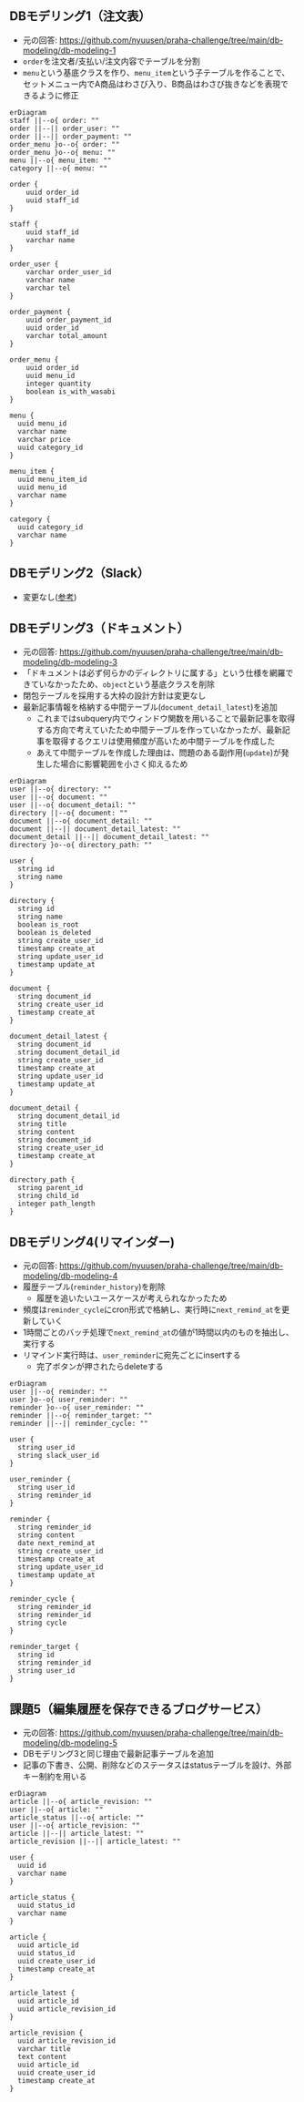 ## DBモデリング1（注文表）
- 元の回答: https://github.com/nyuusen/praha-challenge/tree/main/db-modeling/db-modeling-1
- `order`を注文者/支払い/注文内容でテーブルを分割
- `menu`という基底クラスを作り、`menu_item`という子テーブルを作ることで、セットメニュー内でA商品はわさび入り、B商品はわさび抜きなどを表現できるように修正

```mermaid
erDiagram
staff ||--o{ order: ""
order ||--|| order_user: ""
order ||--|| order_payment: ""
order_menu }o--o{ order: ""
order_menu }o--o{ menu: ""
menu ||--o{ menu_item: ""
category ||--o{ menu: ""

order {
    uuid order_id
    uuid staff_id
}

staff {
    uuid staff_id
    varchar name
}

order_user {
    varchar order_user_id
    varchar name
    varchar tel
}

order_payment {
    uuid order_payment_id
    uuid order_id
    varchar total_amount
}

order_menu {
    uuid order_id
    uuid menu_id
    integer quantity
    boolean is_with_wasabi
}

menu {
  uuid menu_id
  varchar name
  varchar price
  uuid category_id
}

menu_item {
  uuid menu_item_id
  uuid menu_id
  varchar name
}

category {
  uuid category_id
  varchar name
}

```

## DBモデリング2（Slack）
- 変更なし([参考](https://github.com/nyuusen/praha-challenge/tree/main/db-modeling/db-modeling-2))

## DBモデリング3（ドキュメント）
- 元の回答: https://github.com/nyuusen/praha-challenge/tree/main/db-modeling/db-modeling-3
- 「ドキュメントは必ず何らかのディレクトリに属する」という仕様を網羅できていなかったため、`object`という基底クラスを削除
- 閉包テーブルを採用する大枠の設計方針は変更なし
- 最新記事情報を格納する中間テーブル(`document_detail_latest`)を追加
  - これまではsubquery内でウィンドウ関数を用いることで最新記事を取得する方向で考えていたため中間テーブルを作っていなかったが、最新記事を取得するクエリは使用頻度が高いため中間テーブルを作成した
  - あえて中間テーブルを作成した理由は、問題のある副作用(`update`)が発生した場合に影響範囲を小さく抑えるため

```mermaid
erDiagram
user ||--o{ directory: ""
user ||--o{ document: ""
user ||--o{ document_detail: ""
directory ||--o{ document: ""
document ||--o{ document_detail: ""
document ||--|| document_detail_latest: ""
document_detail ||--|| document_detail_latest: ""
directory }o--o{ directory_path: ""

user {
  string id
  string name
}

directory {
  string id
  string name
  boolean is_root
  boolean is_deleted
  string create_user_id
  timestamp create_at
  string update_user_id
  timestamp update_at
}

document {
  string document_id
  string create_user_id
  timestamp create_at
}

document_detail_latest {
  string document_id
  string document_detail_id
  string create_user_id
  timestamp create_at
  string update_user_id
  timestamp update_at
}

document_detail {
  string document_detail_id
  string title
  string content
  string document_id
  string create_user_id
  timestamp create_at
}

directory_path {
  string parent_id
  string child_id
  integer path_length
}

```

## DBモデリング4(リマインダー)
- 元の回答: https://github.com/nyuusen/praha-challenge/tree/main/db-modeling/db-modeling-4
- 履歴テーブル(`reminder_history`)を削除
  - 履歴を追いたいユースケースが考えられなかったため
- 頻度は`reminder_cycle`にcron形式で格納し、実行時に`next_remind_at`を更新していく
- 1時間ごとのバッチ処理で`next_remind_at`の値が1時間以内のものを抽出し、実行する
- リマインド実行時は、`user_reminder`に宛先ごとにinsertする
  - 完了ボタンが押されたらdeleteする

```mermaid
erDiagram
user ||--o{ reminder: ""
user }o--o{ user_reminder: "" 
reminder }o--o{ user_reminder: "" 
reminder ||--o{ reminder_target: ""
reminder ||--|| reminder_cycle: ""

user {
  string user_id
  string slack_user_id
}

user_reminder {
  string user_id  
  string reminder_id
}

reminder {
  string reminder_id
  string content
  date next_remind_at
  string create_user_id
  timestamp create_at
  string update_user_id
  timestamp update_at
}

reminder_cycle {
  string reminder_id
  string reminder_id
  string cycle
}

reminder_target {
  string id
  string reminder_id
  string user_id
}

```

## 課題5（編集履歴を保存できるブログサービス）
- 元の回答: https://github.com/nyuusen/praha-challenge/tree/main/db-modeling/db-modeling-5
- DBモデリング3と同じ理由で最新記事テーブルを追加
- 記事の下書き、公開、削除などのステータスはstatusテーブルを設け、外部キー制約を用いる

```mermaid
erDiagram
article ||--o{ article_revision: ""
user ||--o{ article: ""
article_status ||--o{ article: ""
user ||--o{ article_revision: ""
article ||--|| article_latest: ""
article_revision ||--|| article_latest: ""

user {
  uuid id
  varchar name
}

article_status {
  uuid status_id
  varchar name
}

article {
  uuid article_id
  uuid status_id
  uuid create_user_id
  timestamp create_at
}

article_latest {
  uuid article_id
  uuid article_revision_id
}

article_revision {
  uuid article_revision_id
  varchar title
  text content
  uuid article_id
  uuid create_user_id
  timestamp create_at
}

```